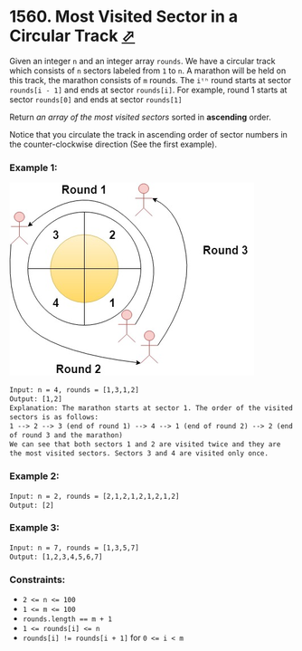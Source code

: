 # 1560. Most Visited Sector in a Circular Track [⬀](https://leetcode.com/problems/most-visited-sector-in-a-circular-track/)

Given an integer `n` and an integer array `rounds`. We have a circular track which consists of `n` sectors labeled from `1` to `n`. A marathon will be held on this track, the marathon consists of `m` rounds. The `iᵗʰ` round starts at sector `rounds[i - 1]` and ends at sector `rounds[i]`. For example, round 1 starts at sector `rounds[0]` and ends at sector `rounds[1]`

Return *an array of the most visited sectors* sorted in **ascending** order.

Notice that you circulate the track in ascending order of sector numbers in the counter-clockwise direction (See the first example).

### Example 1:

![tmp.jpg](tmp.jpg)
```
Input: n = 4, rounds = [1,3,1,2]
Output: [1,2]
Explanation: The marathon starts at sector 1. The order of the visited sectors is as follows:
1 --> 2 --> 3 (end of round 1) --> 4 --> 1 (end of round 2) --> 2 (end of round 3 and the marathon)
We can see that both sectors 1 and 2 are visited twice and they are the most visited sectors. Sectors 3 and 4 are visited only once.
```

### Example 2:
```
Input: n = 2, rounds = [2,1,2,1,2,1,2,1,2]
Output: [2]
```

### Example 3:
```
Input: n = 7, rounds = [1,3,5,7]
Output: [1,2,3,4,5,6,7]
```

### Constraints:

- `2 <= n <= 100`
- `1 <= m <= 100`
- `rounds.length == m + 1`
- `1 <= rounds[i] <= n`
- `rounds[i] != rounds[i + 1]` for `0 <= i < m`

